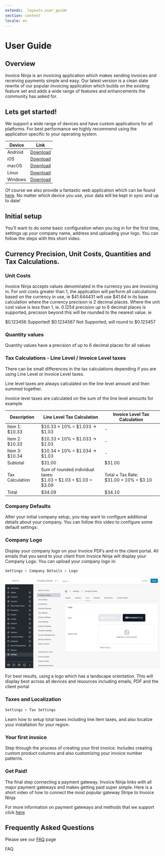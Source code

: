 ```yaml
---
extends: _layouts.user_guide
section: content
locale: en
---
```


# User Guide

## Overview

Invoice Ninja is an invoicing application which makes sending invoices and receiving payments simple and easy. Our latest version is a clean slate rewrite of our popular invoicing application which builds on the existing feature set and adds a wide range of features and enhancements the community has asked for.

## Lets get started!

We support a wide range of devices and have custom applications for all platforms. For best performance we highly recommend using the application specific to your operating system.

| Device  | Link                                                                           |
| ------- | ------------------------------------------------------------------------------ |
| Android | [Download](https://play.google.com/store/apps/details?id=com.invoiceninja.app) |
| iOS     | [Download](https://apps.apple.com/us/app/invoice-ninja-v5/id1503970375)        |
| macOS   | [Download](https://download.invoiceninja.com/macos)                            |
| Linux   | [Download](https://snapcraft.io/invoiceninja)                                  |
| Windows | [Download](https://www.microsoft.com/en-us/p/invoice-ninja/9n3f2bbcfdr6)       |

Of course we also provide a fantastic web application which can be found [here](https://app.invoicing.co). No matter which device you use, your data will be kept in sync and up to date!

## Initial setup

You'll want to do some basic configuration when you log in for the first time, settings up your company name, address and uploading your logo. You can follow the steps with this short video.

<div class="video_container">
<x-video src="/assets/videos/setup/setup.mpd" is_dash="true" id="initial-setup-video"></x-video>
</div>

## Currency Precision, Unit Costs, Quantities and Tax Calculations.

### Unit Costs

Invoice Ninja accepts values denominated in the currency you are invoicing in. For unit costs greater than 1, the application will perform all calculations based on the currency in use, ie $41.644431 will use $41.64 in its base calculation where the currency precision is 2 decimal places. Where the unit cost value is less than 1, ie. 0.1254 precision up to 6 decimal places is supported, precision beyond this will be rounded to the nearest value. ie

$0.123456 Supported!
$0.1234567 Not Supported, will round to $0.123457

### Quantity values

Quantity values have a precision of up to 6 decimal places for all values

### Tax Calculations - Line Level / Invoice Level taxes

There can be small differences in the tax calculations depending if you are using Line Level or Invoice Level taxes.

Line level taxes are always calculated on the line level amount and then summed together.

Invoice level taxes are calculated on the sum of the line level amounts for example

| Description | Line Level Tax Calculation | Invoice Level Tax Calculation |
|------------|---------------------------|------------------------------|
| Item 1: $10.33 | $10.33 × 10% = $1.033 → $1.03 | - |
| Item 2: $10.33 | $10.33 × 10% = $1.033 → $1.03 | - |
| Item 3: $10.34 | $10.34 × 10% = $1.034 → $1.03 | - |
| Subtotal | $31.00 | $31.00 |
| Tax Calculation | Sum of rounded individual taxes:<br>$1.03 + $1.03 + $1.03 = $3.09 | Total × Tax Rate:<br>$31.00 × 10% = $3.10 |
| Total | $34.09 | $34.10 |

### Company Defaults

After your initial company setup, you may want to configure additional details about your company. You can follow this video to configure some default settings:

<div class="video_container">
<x-video src="/assets/videos/company_defaults/company_defaults.mpd" is_dash="true" id="company-defaults-video"></x-video>
</div>

### Company Logo

Display your company logo on your Invoice PDFs and in the client portal. All emails that you send to your client from Invoice Ninja will display your Company Logo. You can upload your company logo in:

```bash
Settings > Company Details > Logo
```

![Company Logo Upload](/assets/images/settings/company_logo.png "Company Logo Upload Location")

For best results, using a logo which has a landscape orientation. This will display best across all devices and resources including emails, PDF and the client portal

### Taxes and Localization

```bash
Settings > Tax Settings
```

Learn how to setup total taxes including line item taxes, and also localize your installation for your region.

<div class="video_container">
<x-video src="/assets/videos/taxes/tax_configuration/tax_configuration_react.mpd" is_dash="false" id="tax-configuration-video"></x-video>
</div>

### Your first invoice

Step through the process of creating your first invoice. Includes creating custom product columns and also customizing your invoice number patterns.

<div class="video_container">
<x-video src="/assets/videos/invoices/first_invoice/invoice_creation.mpd" is_dash="false" id="invoice-creation-video"></x-video>
</div>

### Get Paid!

The final step connecting a payment gateway. Invoice Ninja links with all major payment gateways and makes getting paid super simple. Here is a short video of how to connect the most popular gateway Stripe to Invoice Ninja

<div class="video_container">
<x-video src="/assets/videos/payments/get_paid/get_paid.mpd" is_dash="false" id="get-paid-video"></x-video>
</div>

For more information on payment gateways and methods that we support click [here](/en/gateways)

## Frequently Asked Questions

Please see our [FAQ](/en/faq) page

<x-next url=/en/faq>FAQ</x-next>
